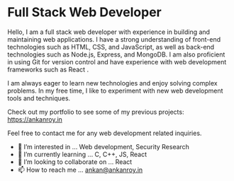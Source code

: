 # Full Stack Web Developer

Hello, I am a full stack web developer with experience in building and maintaining web applications. I have a strong understanding of front-end technologies such as HTML, CSS, and JavaScript, as well as back-end technologies such as Node.js, Express, and MongoDB. I am also proficient in using Git for version control and have experience with web development frameworks such as React .

I am always eager to learn new technologies and enjoy solving complex problems. In my free time, I like to experiment with new web development tools and techniques.

Check out my portfolio to see some of my previous projects: https://ankanroy.in

Feel free to contact me for any web development related inquiries.


- 👀 I’m interested in ... Web development, Security Research
- 🌱 I’m currently learning ... C, C++, JS, React
- 💞️ I’m looking to collaborate on ... React
- 📫 How to reach me ... ankan@ankanroy.in
<!---
Ankan-cyber/Ankan-cyber is a ✨ special ✨ repository because its `README.md` (this file) appears on your GitHub profile.
You can click the Preview link to take a look at your changes.
--->
